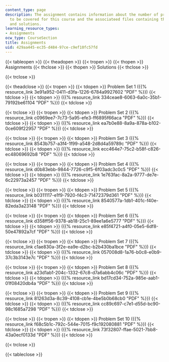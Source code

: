```yaml
---
content_type: page
description: The assignment contains information about the number of problem sets
  to be covered for this course and the associateed files containing these problems
  and solutions.
learning_resource_types:
- Assignments
ocw_type: CourseSection
title: Assignments
uid: 429aa445-ec35-d484-97ce-c9ef10fc57fd
---
```


{{< tableopen >}}
{{< theadopen >}}
{{< tropen >}}
{{< thopen >}}
Assignments
{{< thclose >}}
{{< thopen >}}
Solutions
{{< thclose >}}

{{< trclose >}}

{{< theadclose >}}
{{< tropen >}}
{{< tdopen >}}
Problem Set 1 ({{% resource_link 3e91a952-0411-d3fa-1226-6784a9927602 "PDF" %}})
{{< tdclose >}}
{{< tdopen >}}
({{% resource_link 334ceae8-6063-6a0c-35b1-79192be61104 "PDF" %}})
{{< tdclose >}}

{{< trclose >}}
{{< tropen >}}
{{< tdopen >}}
Problem Set 2 ({{% resource_link c0969ee7-7c73-5a95-efe3-ff6895f66aca "PDF" %}})
{{< tdclose >}}
{{< tdopen >}}
({{% resource_link ea7b0e88-8a9a-878a-b102-0ce609f22957 "PDF" %}})
{{< tdclose >}}

{{< trclose >}}
{{< tropen >}}
{{< tdopen >}}
Problem Set 3 ({{% resource_link 8543b757-a3f4-1f99-a548-2d8d4a59789c "PDF" %}})
{{< tdclose >}}
{{< tdopen >}}
({{% resource_link ecc464e7-75c2-b58f-c826-ec48069692b8 "PDF" %}})
{{< tdclose >}}

{{< trclose >}}
{{< tropen >}}
{{< tdopen >}}
Problem Set 4 ({{% resource_link d0b83ebb-9844-7726-c9f5-6f03adc3c0c5 "PDF" %}})
{{< tdclose >}}
{{< tdopen >}}
({{% resource_link 1e763fac-8a2a-9777-de7e-6c22973a2457 "PDF" %}})
{{< tdclose >}}

{{< trclose >}}
{{< tropen >}}
{{< tdopen >}}
Problem Set 5 ({{% resource_link b0311117-e1f9-7920-f4c3-71472379d361 "PDF" %}})
{{< tdclose >}}
{{< tdopen >}}
({{% resource_link 8540577a-1db1-401c-f40e-82eda3a23148 "PDF" %}})
{{< tdclose >}}

{{< trclose >}}
{{< tropen >}}
{{< tdopen >}}
Problem Set 6 ({{% resource_link d358ff56-9378-ab18-25c1-89ee1a6e5777 "PDF" %}})
{{< tdclose >}}
{{< tdopen >}}
({{% resource_link e85f4721-a4f0-05e5-6df8-50e47892a7cf "PDF" %}})
{{< tdclose >}}

{{< trclose >}}
{{< tropen >}}
{{< tdopen >}}
Problem Set 7 ({{% resource_link c1ae830a-3f2e-ea9e-d2bc-b2b430ba1bce "PDF" %}})
{{< tdclose >}}
{{< tdopen >}}
({{% resource_link 057008d8-1a76-b0c8-e0b9-37c3b3143e7c "PDF" %}})
{{< tdclose >}}

{{< trclose >}}
{{< tropen >}}
{{< tdopen >}}
Problem Set 8 ({{% resource_link a23d1ab1-204c-1332-67c8-d7a6abb4c06c "PDF" %}})
{{< tdclose >}}
{{< tdopen >}}
({{% resource_link bd17cd34-752a-985e-aab1-01f08420db4a "PDF" %}})
{{< tdclose >}}

{{< trclose >}}
{{< tropen >}}
{{< tdopen >}}
Problem Set 9 ({{% resource_link 81263d3a-8c39-4108-cb1e-4be5b0b68cb0 "PDF" %}})
{{< tdclose >}}
{{< tdopen >}}
({{% resource_link cc89c697-c7e1-d55d-bc90-98c1685a7298 "PDF" %}})
{{< tdclose >}}

{{< trclose >}}
{{< tropen >}}
{{< tdopen >}}
Problem Set 10 ({{% resource_link f68c5b1c-792c-544e-7015-f9c192080881 "PDF" %}})
{{< tdclose >}}
{{< tdopen >}}
({{% resource_link 73f32807-ffae-5021-7bb8-43a0ecf0133d "PDF" %}})
{{< tdclose >}}

{{< trclose >}}

{{< tableclose >}}